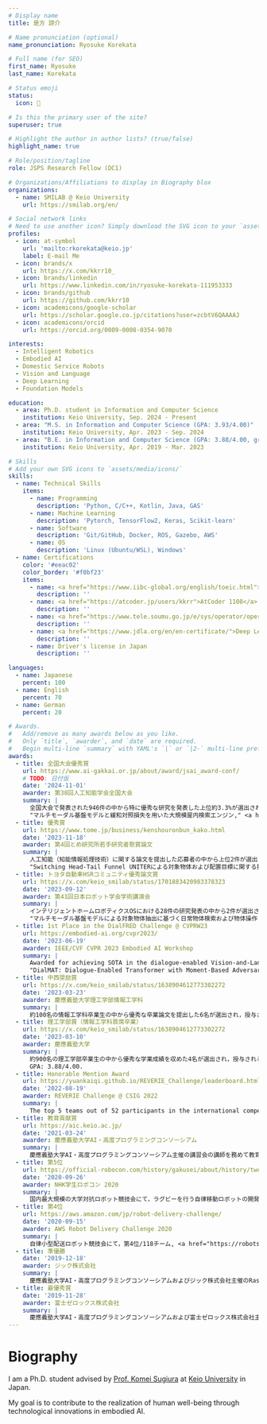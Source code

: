 ```yaml
---
# Display name
title: 是方 諒介

# Name pronunciation (optional)
name_pronunciation: Ryosuke Korekata

# Full name (for SEO)
first_name: Ryosuke
last_name: Korekata

# Status emoji
status:
  icon: 🤖

# Is this the primary user of the site?
superuser: true

# Highlight the author in author lists? (true/false)
highlight_name: true

# Role/position/tagline
role: JSPS Research Fellow (DC1)

# Organizations/Affiliations to display in Biography blox
organizations:
  - name: SMILAB @ Keio University
    url: https://smilab.org/en/

# Social network links
# Need to use another icon? Simply download the SVG icon to your `assets/media/icons/` folder.
profiles:
  - icon: at-symbol
    url: 'mailto:rkorekata@keio.jp'
    label: E-mail Me
  - icon: brands/x
    url: https://x.com/kkrr10_
  - icon: brands/linkedin
    url: https://www.linkedin.com/in/ryosuke-korekata-111953333
  - icon: brands/github
    url: https://github.com/kkrr10
  - icon: academicons/google-scholar
    url: https://scholar.google.co.jp/citations?user=zcbtV6QAAAAJ
  - icon: academicons/orcid
    url: https://orcid.org/0009-0008-0354-9070

interests:
  - Intelligent Robotics
  - Embodied AI
  - Domestic Service Robots
  - Vision and Language
  - Deep Learning
  - Foundation Models

education:
  - area: Ph.D. student in Information and Computer Science
    institution: Keio University, Sep. 2024 - Present
  - area: "M.S. in Information and Computer Science (GPA: 3.93/4.00)"
    institution: Keio University, Apr. 2023 - Sep. 2024
  - area: "B.E. in Information and Computer Science (GPA: 3.88/4.00, graduated at the top)"
    institution: Keio University, Apr. 2019 - Mar. 2023

# Skills
# Add your own SVG icons to `assets/media/icons/`
skills:
  - name: Technical Skills
    items:
      - name: Programming
        description: 'Python, C/C++, Kotlin, Java, GAS'
      - name: Machine Learning
        description: 'Pytorch, TensorFlow2, Keras, Scikit-learn'
      - name: Software
        description: 'Git/GitHub, Docker, ROS, Gazebo, AWS'
      - name: OS
        description: 'Linux (Ubuntu/WSL), Windows'
  - name: Certifications
    color: '#eeac02'
    color_border: '#f0bf23'
    items:
      - name: <a href="https://www.iibc-global.org/english/toeic.html">TOEIC 800</a>
        description: ''
      - name: <a href="https://atcoder.jp/users/kkrr">AtCoder 1108</a>
        description: ''
      - name: <a href="https://www.tele.soumu.go.jp/e/sys/operator/operat/">Amateur First-Class Radio Operator</a>
        description: ''
      - name: <a href="https://www.jdla.org/en/en-certificate/">Deep Learning for GENERAL</a>
        description: ''
      - name: Driver's license in Japan
        description: ''

languages:
  - name: Japanese
    percent: 100
  - name: English
    percent: 70
  - name: German
    percent: 20

# Awards.
#   Add/remove as many awards below as you like.
#   Only `title`, `awarder`, and `date` are required.
#   Begin multi-line `summary` with YAML's `|` or `|2-` multi-line prefix and indent 2 spaces below.
awards:
  - title: 全国大会優秀賞
    url: https://www.ai-gakkai.or.jp/about/award/jsai_award-conf/
    # TODO: 日付仮
    date: '2024-11-01'
    awarder: 第38回人工知能学会全国大会
    summary: |
      全国大会で発表された946件の中から特に優秀な研究を発表した上位約3.3%が選出され，授与される．
      "マルチモーダル基盤モデルと緩和対照損失を用いた大規模屋内検索エンジン," <a href="https://www.jstage.jst.go.jp/article/pjsai/JSAI2024/0/JSAI2024_3O5OS16c04/_pdf">pdf</a>, <a href="https://speakerdeck.com/keio_smilab/jsai24-large-scale-indoor-search-engine-with-multimodal-foundation-models-and-relaxing-contrastive-loss">slide</a>.
  - title: 優秀賞
    url: https://www.tome.jp/business/kenshouronbun_kako.html
    date: '2023-11-18'
    awarder: 第4回とめ研究所若手研究者懸賞論文
    summary: |
      人工知能（知能情報処理技術）に関する論文を提出した応募者の中から上位2件が選出され，授与される．
      "Switching Head-Tail Funnel UNITERによる対象物体および配置目標に関する指示文理解と物体操作," <a href="https://www.tome.jp/business/%E6%98%AF%E6%96%B9%E8%AB%92%E4%BB%8B_%E8%AB%96%E6%96%87.pdf">pdf</a>.
  - title: トヨタ自動車HSRコミュニティ優秀論文賞
    url: https://x.com/keio_smilab/status/1701883420983378323
    date: '2023-09-12'
    awarder: 第41回日本ロボット学会学術講演会
    summary: |
      インテリジェントホームロボティクスOSにおける28件の研究発表の中から2件が選出され，授与される．
      "マルチモーダル基盤モデルによる対象物体抽出に基づく日常物体検索および物体操作," <a href="https://smilab.org/pdf/2023/2023-09-19T13:48:11+09:00_Shunya_Nagashima.pdf">pdf</a>, <a href="https://speakerdeck.com/keio_smilab/rsj23-everyday-object-search-and-manipulation-based-on-target-object-extraction-using-multimodal-foundation-models">slide</a>.
  - title: 1st Place in the DialFRED Challenge @ CVPRW23
    url: https://embodied-ai.org/cvpr2023/
    date: '2023-06-19'
    awarder: IEEE/CVF CVPR 2023 Embodied AI Workshop
    summary: |
      Awarded for achieving SOTA in the dialogue-enabled Vision-and-Language Navigation competition.
      "DialMAT: Dialogue-Enabled Transformer with Moment-Based Adversarial Training," <a href="https://embodied-ai.org/papers/2023/23.pdf">pdf</a>, <a href="https://github.com/keio-smilab23/DialMAT">code</a>, <a href="uploads/kaneda_cvprw23_dialmat/slide.pdf">slide</a>, <a href="uploads/kaneda_cvprw23_dialmat/poster.pdf">poster</a>.
  - title: 中西奨励賞
    url: https://x.com/keio_smilab/status/1638904612773302272
    date: '2023-03-23'
    awarder: 慶應義塾大学理工学部情報工学科
    summary: |
      約100名の情報工学科卒業生の中から優秀な卒業論文を提出した6名が選出され，授与される．
  - title: 理工学部賞（情報工学科首席卒業）
    url: https://x.com/keio_smilab/status/1638904612773302272
    date: '2023-03-10'
    awarder: 慶應義塾大学
    summary: |
      約900名の理工学部卒業生の中から優秀な学業成績を収めた4名が選出され，授与される．
      GPA: 3.88/4.00.
  - title: Honorable Mention Award
    url: https://yuankaiqi.github.io/REVERIE_Challenge/leaderboard.html
    date: '2022-08-19'
    awarder: REVERIE Challenge @ CSIG 2022
    summary: |
      The top 5 teams out of 52 participants in the international competition on Vision-and-Language Navigation were awarded. <a href="https://www.ics.keio.ac.jp/awards/%E6%9D%89%E6%B5%A6%E5%AD%94%E6%98%8E%E7%A0%94m2%E7%A5%9E%E5%8E%9F%E5%90%9B%E3%83%BB%E5%90%89%E7%94%B0%E5%90%9B%EF%BC%8Cm1%E5%85%BC%E7%94%B0%E5%90%9B%EF%BC%8Cb4%E5%B0%8F%E6%A7%BB%E5%90%9B%E3%83%BB/">link</a>.
  - title: 教育貢献賞
    url: https://aic.keio.ac.jp/
    date: '2021-03-24'
    awarder: 慶應義塾大学AI・高度プログラミングコンソーシアム
    summary: |
      慶應義塾大学AI・高度プログラミングコンソーシアム主催の講習会の講師を務めて教育活動に大きく貢献し，授与される．
  - title: 第5位
    url: https://official-robocon.com/history/gakusei/about/history/twentynine/
    date: '2020-09-26'
    awarder: NHK学生ロボコン 2020
    summary: |
      国内最大規模の大学対抗ロボット競技会にて，ラグビーを行う自律移動ロボットの開発に携わり第5位/24チーム, <a href="https://keiorogiken.wordpress.com/2020/09/27/nhk%e5%ad%a6%e7%94%9f%e3%83%ad%e3%83%9c%e3%82%b3%e3%83%b32020%e3%81%a7%e6%8a%95%e7%a5%a85%e4%bd%8d%e3%82%92%e9%a0%82%e3%81%8d%e3%81%be%e3%81%97%e3%81%9f%ef%bc%81/">blog</a>, <a href="https://youtube.com/watch?v=fSff3bWeQ1U">video1</a>, <a href="https://www.youtube.com/watch?v=riISw292mY8">video2</a>, <a href="https://www.youtube.com/watch?v=x35i-Pcxkqs">video3</a>.
  - title: 第4位
    url: https://aws.amazon.com/jp/robot-delivery-challenge/
    date: '2020-09-15'
    awarder: AWS Robot Delivery Challenge 2020
    summary: |
      自律小型配送ロボット競技会にて，第4位/118チーム, <a href="https://robotstart.info/2020/09/11/aws-robot-delivery-challenge-0915.html">interview</a>, <a href="https://www.youtube.com/watch?v=wjuNznYEFNg&t=1112s">video (semi-final)</a>, <a href="https://www.youtube.com/watch?v=Tvhe4P3MiTU&t=1174s">video (final)</a>, <a href="https://keiorogiken.wordpress.com/2020/09/15/aws-robot-delivery-challenge%E6%9C%AC%E6%88%A6%E3%81%AB%E5%87%BA%E5%A0%B4%E3%81%97%E3%80%81%E6%B1%BA%E5%8B%9D%E3%81%AB%E9%80%B2%E5%87%BA%E3%81%97%E3%81%BE%E3%81%97%E3%81%9F%EF%BC%81/">blog</a>, <a href="https://www.slideshare.net/FumiyaOnishi/aws-robot-delivery-challenge-report-keio-team-240334899">slide</a>.
  - title: 準優勝
    date: '2019-12-18'
    awarder: ジック株式会社
    summary: |
      慶應義塾大学AI・高度プログラミングコンソーシアムおよびジック株式会社主催のRaspberry Piを用いた画像処理コンテストにて準優勝し，授与される．
  - title: 最優秀賞
    date: '2019-11-28'
    awarder: 富士ゼロックス株式会社
    summary: |
      慶應義塾大学AI・高度プログラミングコンソーシアムおよび富士ゼロックス株式会社主催のAI実装コンテストシステム開発の部にて優勝し，授与される．
---
```


# Biography

I am a Ph.D. student advised by [Prof. Komei Sugiura](https://komeisugiura.jp/index_en.html) at [Keio University](https://www.keio.ac.jp/en/) in Japan.

My goal is to contribute to the realization of human well-being through technological innovations in embodied AI.
